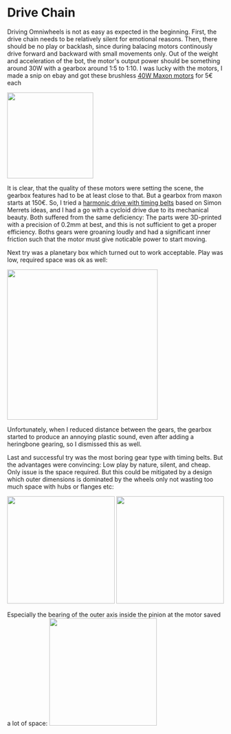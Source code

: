 # Drive Chain

Driving Omniwheels is not as easy as expected in the beginning. First, the drive chain needs to be relatively silent for emotional reasons.
Then, there should be no play or backlash, since during balacing motors continously drive forward and backward with small movements only. 
Out of the weight and acceleration of the bot, the motor's output power should be something around 30W with a gearbox around 1:5 to 1:10. I was lucky with the motors, I made a snip on ebay and got these brushless [40W Maxon motors](https://www.maxonmotor.com/maxon/view/product/272768) for 5€ each

<img width="200px" src="https://www.maxonmotor.com/medias/sys_master/root/8797319790622/EC-max-30-BL-40W-2WE-mKabel-Detail.jpg" >

It is clear, that the quality of these motors were setting the scene, the gearbox features had to be at least close to that. But a gearbox from maxon starts at 150€. So, I tried a [harmonic drive with timing belts](https://hackaday.io/project/19405-strain-wave-gear-with-timing-belts) based on Simon Merrets ideas, and I had a go with a cycloid drive due to its mechanical beauty. Both suffered from the same deficiency: The parts were 3D-printed with a precision of 0.2mm at best, and this is not sufficient to get a proper efficiency. Boths gears were groaning loudly and had a significant inner friction such that the motor must give noticable power to start moving.

Next try was a planetary box which turned out to work acceptable. Play was low, required space was ok as well:

<img  width="350px" src="../images/beltdrive/planetary_gear.gif" >

Unfortunately, when I reduced distance between the gears, the gearbox started to produce an annoying plastic sound, even after adding a heringbone gearing, so I dismissed this as well.

Last and successful try was the most boring gear type with timing belts. But the advantages were convincing: Low play by nature, silent, and cheap. Only issue is the space required. But this could be mitigated by a design which outer dimensions is dominated by the wheels only not wasting too much space with hubs or flanges etc:

<img  height="250px" src="../images/beltdrive/Beltdrive1.png" >
<img  height="250px" src="../images/beltdrive/Beltdrive2.png" >

Especially the bearing of the outer axis inside the pinion at the motor saved a lot of space:
<img  height="250px" src="../images/beltdrive/Beltdrive3.png" >


